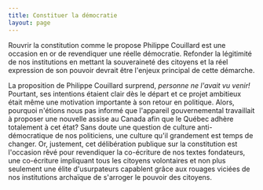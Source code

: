 ```yaml
---
title: Constituer la démocratie
layout: page
---
```


Rouvrir la constitution comme le propose Philippe Couillard est une occasion en or de revendiquer une réelle démocratie. Refonder la légitimité de nos institutions en mettant la souveraineté des citoyens et la réel expression de son pouvoir devrait être l'enjeux principal de cette démarche.

La proposition de Philippe Couillard surprend, *personne ne l'avait vu venir!* Pourtant, ses intentions étaient clair dès le départ et ce projet ambitieux était même une motivation importante à son retour en politique. Alors, pourquoi n'étions nous pas informé que l'appareil gouvernemental travaillait à proposer une nouvelle assise au Canada afin que le Québec adhère totalement à cet état? Sans doute une question de culture anti-démocratique de nos politiciens, une culture qu'il grandement est temps de changer. Or, justement, cet délibération publique sur la constitution est l'occasion rêvé pour revendiquer la co-écriture de nos textes fondateurs, une co-écriture impliquant tous les citoyens volontaires et non plus seulement une élite d'usurpateurs capablent grâce aux rouages viciées de nos institutions archaïque de s'arroger le pouvoir des citoyens.
